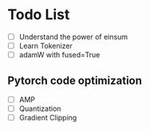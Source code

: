 # Todo List

- [ ] Understand the power of einsum
- [ ] Learn Tokenizer
- [ ] adamW with fused=True

## Pytorch code optimization

- [ ] AMP
- [ ] Quantization
- [ ] Gradient Clipping
